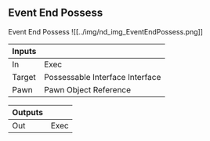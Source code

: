 ## Event End Possess
Event End Possess
![[../img/nd_img_EventEndPossess.png]]

|Inputs||
|--|--|
| In | Exec |
| Target | Possessable Interface Interface |
| Pawn | Pawn Object Reference |

|Outputs||
|--|--|
| Out | Exec |
